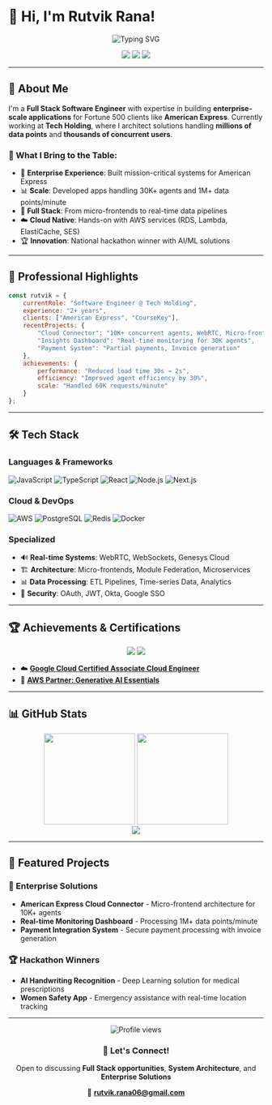 # 👋 Hi, I'm Rutvik Rana!

<div align="center">
  <img src="https://readme-typing-svg.herokuapp.com?font=Fira+Code&pause=1000&color=58A6FF&center=true&vCenter=true&width=435&lines=Full+Stack+Software+Engineer;2.5%2B+Years+of+Experience;Enterprise+Solutions+Developer;American+Express+Projects" alt="Typing SVG" />
</div>

<p align="center">
  <a href="mailto:rutvik.rana06@gmail.com"><img src="https://img.shields.io/badge/Email-D14836?style=for-the-badge&logo=gmail&logoColor=white" /></a>
  <a href="https://www.linkedin.com/in/rutvik-rana-403378193/"><img src="https://img.shields.io/badge/LinkedIn-0077B5?style=for-the-badge&logo=linkedin&logoColor=white" /></a>
  <a href="https://github.com/Rutvik1803"><img src="https://img.shields.io/badge/GitHub-100000?style=for-the-badge&logo=github&logoColor=white" /></a>
</p>

---

## 🚀 About Me

I'm a **Full Stack Software Engineer** with expertise in building **enterprise-scale applications** for Fortune 500 clients like **American Express**. Currently working at **Tech Holding**, where I architect solutions handling **millions of data points** and **thousands of concurrent users**.

### 🎯 What I Bring to the Table:
- 🏢 **Enterprise Experience**: Built mission-critical systems for American Express
- 📊 **Scale**: Developed apps handling 30K+ agents and 1M+ data points/minute
- 🔧 **Full Stack**: From micro-frontends to real-time data pipelines
- ☁️ **Cloud Native**: Hands-on with AWS services (RDS, Lambda, ElastiCache, SES)
- 🏆 **Innovation**: National hackathon winner with AI/ML solutions

---

## 💼 Professional Highlights

```javascript
const rutvik = {
    currentRole: "Software Engineer @ Tech Holding",
    experience: "2+ years",
    clients: ["American Express", "CourseKey"],
    recentProjects: {
        "Cloud Connector": "10K+ concurrent agents, WebRTC, Micro-frontends",
        "Insights Dashboard": "Real-time monitoring for 30K agents",
        "Payment System": "Partial payments, Invoice generation"
    },
    achievements: {
        performance: "Reduced load time 30s → 2s",
        efficiency: "Improved agent efficiency by 30%",
        scale: "Handled 60K requests/minute"
    }
};
```

---

## 🛠️ Tech Stack

### **Languages & Frameworks**
![JavaScript](https://img.shields.io/badge/JavaScript-F7DF1E?style=for-the-badge&logo=javascript&logoColor=black)
![TypeScript](https://img.shields.io/badge/TypeScript-007ACC?style=for-the-badge&logo=typescript&logoColor=white)
![React](https://img.shields.io/badge/React-20232A?style=for-the-badge&logo=react&logoColor=61DAFB)
![Node.js](https://img.shields.io/badge/Node.js-43853D?style=for-the-badge&logo=node.js&logoColor=white)
![Next.js](https://img.shields.io/badge/Next.js-000000?style=for-the-badge&logo=next.js&logoColor=white)

### **Cloud & DevOps**
![AWS](https://img.shields.io/badge/AWS-232F3E?style=for-the-badge&logo=amazon-aws&logoColor=white)
![PostgreSQL](https://img.shields.io/badge/PostgreSQL-316192?style=for-the-badge&logo=postgresql&logoColor=white)
![Redis](https://img.shields.io/badge/Redis-DC382D?style=for-the-badge&logo=redis&logoColor=white)
![Docker](https://img.shields.io/badge/Docker-2496ED?style=for-the-badge&logo=docker&logoColor=white)

### **Specialized**
- 🔊 **Real-time Systems**: WebRTC, WebSockets, Genesys Cloud
- 🏗️ **Architecture**: Micro-frontends, Module Federation, Microservices
- 📊 **Data Processing**: ETL Pipelines, Time-series Data, Analytics
- 🔐 **Security**: OAuth, JWT, Okta, Google SSO

---

## 🏆 Achievements & Certifications

<p align="center">
  <img src="https://img.shields.io/badge/🏅_Smart_India_Hackathon_2022-Winner-gold?style=for-the-badge" />
  <img src="https://img.shields.io/badge/🥈_Azadi_Hackathon_2022-Runner_Up-silver?style=for-the-badge" />
</p>

- ☁️ **[Google Cloud Certified Associate Cloud Engineer](https://www.credly.com/badges/276e96c6-97f6-42e0-b07d-2fc523d3e69d/public_url)**
- 🤖 **[AWS Partner: Generative AI Essentials](https://www.credly.com/badges/ba2fd185-64b4-4638-a3c4-c9ac84d3f099/public_url)**

---

## 📊 GitHub Stats

<div align="center">
  <img height="180em" src="https://github-readme-stats.vercel.app/api?username=Rutvik1803&show_icons=true&theme=react&hide_border=true&count_private=true"/>
  <img height="180em" src="https://github-readme-stats.vercel.app/api/top-langs/?username=Rutvik1803&layout=compact&theme=react&hide_border=true"/>
</div>

<div align="center">
  <img src="https://github-readme-streak-stats.herokuapp.com/?user=Rutvik1803&theme=react&hide_border=true" />
</div>

---

## 🌟 Featured Projects

### 🏢 Enterprise Solutions
- **American Express Cloud Connector** - Micro-frontend architecture for 10K+ agents
- **Real-time Monitoring Dashboard** - Processing 1M+ data points/minute
- **Payment Integration System** - Secure payment processing with invoice generation

### 🏆 Hackathon Winners
- **AI Handwriting Recognition** - Deep Learning solution for medical prescriptions
- **Women Safety App** - Emergency assistance with real-time location tracking

---

<div align="center">
  <img src="https://komarev.com/ghpvc/?username=Rutvik1803&style=for-the-badge&color=blue" alt="Profile views" />
  
  ### 💬 Let's Connect!
  <p>Open to discussing <b>Full Stack opportunities</b>, <b>System Architecture</b>, and <b>Enterprise Solutions</b></p>
  
  📧 **[rutvik.rana06@gmail.com](mailto:rutvik.rana06@gmail.com)**
</div>
